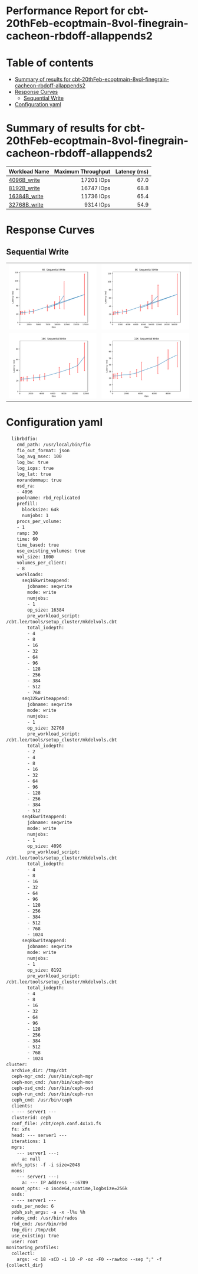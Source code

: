 
Performance Report for cbt-20thFeb-ecoptmain-8vol-finegrain-cacheon-rbdoff-allappends2
======================================================================================

Table of contents
=================

* [Summary of results for cbt-20thFeb-ecoptmain-8vol-finegrain-cacheon-rbdoff-allappends2](#summary-of-results-for-cbt-20thfeb-ecoptmain-8vol-finegrain-cacheon-rbdoff-allappends2)
* [Response Curves](#response-curves)
	* [Sequential Write](#sequential-write)
* [Configuration yaml](#configuration-yaml)

# Summary of results for cbt-20thFeb-ecoptmain-8vol-finegrain-cacheon-rbdoff-allappends2
  
|Workload Name|Maximum Throughput|Latency (ms)|  
| :--- | ---: | ---: |  
|[4096B_write](#4096B-write)|17201 IOps|67.0|  
|[8192B_write](#8192B-write)|16747 IOps|68.8|  
|[16384B_write](#16384B-write)|11736 IOps|65.4|  
|[32768B_write](#32768B-write)|9314 IOps|54.9|
# Response Curves

## Sequential Write

|||
| :---: | :---: |
|<a name="4096B-write"></a>![4KK  Sequential Write](plots.250220_165218/4096B_write.png)|<a name="8192B-write"></a>![8KK  Sequential Write](plots.250220_165218/8192B_write.png)|
|<a name="16384B-write"></a>![16KK  Sequential Write](plots.250220_165218/16384B_write.png)|<a name="32768B-write"></a>![32KK  Sequential Write](plots.250220_165218/32768B_write.png)|

# Configuration yaml


```benchmarks:
  librbdfio:
    cmd_path: /usr/local/bin/fio
    fio_out_format: json
    log_avg_msec: 100
    log_bw: true
    log_iops: true
    log_lat: true
    norandommap: true
    osd_ra:
    - 4096
    poolname: rbd_replicated
    prefill:
      blocksize: 64k
      numjobs: 1
    procs_per_volume:
    - 1
    ramp: 30
    time: 60
    time_based: true
    use_existing_volumes: true
    vol_size: 1000
    volumes_per_client:
    - 8
    workloads:
      seq16kwriteappend:
        jobname: seqwrite
        mode: write
        numjobs:
        - 1
        op_size: 16384
        pre_workload_script: /cbt.lee/tools/setup_cluster/mkdelvols.cbt
        total_iodepth:
        - 4
        - 8
        - 16
        - 32
        - 64
        - 96
        - 128
        - 256
        - 384
        - 512
        - 768
      seq32kwriteappend:
        jobname: seqwrite
        mode: write
        numjobs:
        - 1
        op_size: 32768
        pre_workload_script: /cbt.lee/tools/setup_cluster/mkdelvols.cbt
        total_iodepth:
        - 2
        - 4
        - 8
        - 16
        - 32
        - 64
        - 96
        - 128
        - 256
        - 384
        - 512
      seq4kwriteappend:
        jobname: seqwrite
        mode: write
        numjobs:
        - 1
        op_size: 4096
        pre_workload_script: /cbt.lee/tools/setup_cluster/mkdelvols.cbt
        total_iodepth:
        - 4
        - 8
        - 16
        - 32
        - 64
        - 96
        - 128
        - 256
        - 384
        - 512
        - 768
        - 1024
      seq8kwriteappend:
        jobname: seqwrite
        mode: write
        numjobs:
        - 1
        op_size: 8192
        pre_workload_script: /cbt.lee/tools/setup_cluster/mkdelvols.cbt
        total_iodepth:
        - 4
        - 8
        - 16
        - 32
        - 64
        - 96
        - 128
        - 256
        - 384
        - 512
        - 768
        - 1024
cluster:
  archive_dir: /tmp/cbt
  ceph-mgr_cmd: /usr/bin/ceph-mgr
  ceph-mon_cmd: /usr/bin/ceph-mon
  ceph-osd_cmd: /usr/bin/ceph-osd
  ceph-run_cmd: /usr/bin/ceph-run
  ceph_cmd: /usr/bin/ceph
  clients:
  - --- server1 ---
  clusterid: ceph
  conf_file: /cbt/ceph.conf.4x1x1.fs
  fs: xfs
  head: --- server1 ---
  iterations: 1
  mgrs:
    --- server1 ---:
      a: null
  mkfs_opts: -f -i size=2048
  mons:
    --- server1 ---:
      a: --- IP Address --:6789
  mount_opts: -o inode64,noatime,logbsize=256k
  osds:
  - --- server1 ---
  osds_per_node: 6
  pdsh_ssh_args: -a -x -l%u %h
  rados_cmd: /usr/bin/rados
  rbd_cmd: /usr/bin/rbd
  tmp_dir: /tmp/cbt
  use_existing: true
  user: root
monitoring_profiles:
  collectl:
    args: -c 18 -sCD -i 10 -P -oz -F0 --rawtoo --sep ";" -f {collectl_dir}
```